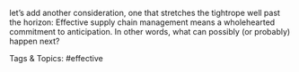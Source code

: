 let’s add another consideration, one that stretches the 
tightrope well past the horizon:
Effective supply chain management means a 
wholehearted commitment to anticipation. In other 
words, what can possibly (or probably) happen next?

   Tags & Topics:
   #effective
